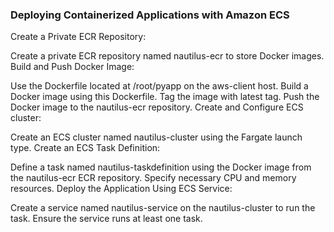 ### Deploying Containerized Applications with Amazon ECS

Create a Private ECR Repository:

Create a private ECR repository named nautilus-ecr to store Docker images.
Build and Push Docker Image:

Use the Dockerfile located at /root/pyapp on the aws-client host.
Build a Docker image using this Dockerfile.
Tag the image with latest tag.
Push the Docker image to the nautilus-ecr repository.
Create and Configure ECS cluster:

Create an ECS cluster named nautilus-cluster using the Fargate launch type.
Create an ECS Task Definition:

Define a task named nautilus-taskdefinition using the Docker image from the nautilus-ecr ECR repository.
Specify necessary CPU and memory resources.
Deploy the Application Using ECS Service:

Create a service named nautilus-service on the nautilus-cluster to run the task.
Ensure the service runs at least one task.